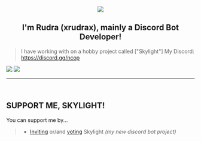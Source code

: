<div align="center" style"border-radius:15px">
  <a href="https://discord.gg/ncop" title="Discord Server" target="_blank">
    <img src="https://cdn.discordapp.com/banners/1162359083102384189/a_ce713fb001ec319ab4be64109fc5a15c.gif" style"width: 100%;border-radius:15px">
  </a>
</div>

## <div align="center">I'm Rudra (xrudrax), mainly a Discord Bot Developer!</div>  

> I have working with on a hobby project called ["Skylight"]
> My Discord: https://discord.gg/ncop

<a href="https://discord.com/users/915930776288247820/"><img src="https://discord.c99.nl/widget/theme-3/915930776288247820.png"></a> <a href="https://discord.gg/ncop"><img src="https://discord.com/api/guilds/1162359083102384189/widget.png?style=banner2"></a>

***
<br/>
  
## SUPPORT ME, SKYLIGHT!

You can support me by...
> - [Inviting](https://discord.com/api/oauth2/authorize?client_id=939450233358811187&scope=bot+applications.commands&permissions=1374891928950) or/and [voting](https://top.gg/bot/939450233358811187/vote) Skylight *(my new discord bot project)*
